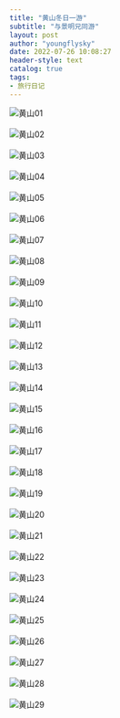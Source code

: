 ```yaml
---
title: "黄山冬日一游"
subtitle: "与景明兄同游"
layout: post
author: "youngflysky"
date: 2022-07-26 10:08:27
header-style: text
catalog: true
tags:
- 旅行日记
---
```


>

![黄山01](https://cdn.jsdelivr.net/gh/youngflysky/Picture/journey/19黄山一游·2022.2.10/黄山01.jpeg)<br/><br/>
![黄山02](https://cdn.jsdelivr.net/gh/youngflysky/Picture/journey/19黄山一游·2022.2.10/黄山02.jpeg)<br/><br/>
![黄山03](https://cdn.jsdelivr.net/gh/youngflysky/Picture/journey/19黄山一游·2022.2.10/黄山03.jpeg)<br/><br/>
![黄山04](https://cdn.jsdelivr.net/gh/youngflysky/Picture/journey/19黄山一游·2022.2.10/黄山04.jpeg)<br/><br/>
![黄山05](https://cdn.jsdelivr.net/gh/youngflysky/Picture/journey/19黄山一游·2022.2.10/黄山05.jpeg)<br/><br/>
![黄山06](https://cdn.jsdelivr.net/gh/youngflysky/Picture/journey/19黄山一游·2022.2.10/黄山06.jpeg)<br/><br/>
![黄山07](https://cdn.jsdelivr.net/gh/youngflysky/Picture/journey/19黄山一游·2022.2.10/黄山07.jpeg)<br/><br/>
![黄山08](https://cdn.jsdelivr.net/gh/youngflysky/Picture/journey/19黄山一游·2022.2.10/黄山08.jpeg)<br/><br/>
![黄山09](https://cdn.jsdelivr.net/gh/youngflysky/Picture/journey/19黄山一游·2022.2.10/黄山09.jpeg)<br/><br/>
![黄山10](https://cdn.jsdelivr.net/gh/youngflysky/Picture/journey/19黄山一游·2022.2.10/黄山10.jpeg)<br/><br/>
![黄山11](https://cdn.jsdelivr.net/gh/youngflysky/Picture/journey/19黄山一游·2022.2.10/黄山11.jpeg)<br/><br/>
![黄山12](https://cdn.jsdelivr.net/gh/youngflysky/Picture/journey/19黄山一游·2022.2.10/黄山12.jpeg)<br/><br/>
![黄山13](https://cdn.jsdelivr.net/gh/youngflysky/Picture/journey/19黄山一游·2022.2.10/黄山13.jpeg)<br/><br/>
![黄山14](https://cdn.jsdelivr.net/gh/youngflysky/Picture/journey/19黄山一游·2022.2.10/黄山14.jpeg)<br/><br/>
![黄山15](https://cdn.jsdelivr.net/gh/youngflysky/Picture/journey/19黄山一游·2022.2.10/黄山15.jpeg)<br/><br/>
![黄山16](https://cdn.jsdelivr.net/gh/youngflysky/Picture/journey/19黄山一游·2022.2.10/黄山16.jpeg)<br/><br/>
![黄山17](https://cdn.jsdelivr.net/gh/youngflysky/Picture/journey/19黄山一游·2022.2.10/黄山17.jpeg)<br/><br/>
![黄山18](https://cdn.jsdelivr.net/gh/youngflysky/Picture/journey/19黄山一游·2022.2.10/黄山18.jpeg)<br/><br/>
![黄山19](https://cdn.jsdelivr.net/gh/youngflysky/Picture/journey/19黄山一游·2022.2.10/黄山19.jpeg)<br/><br/>
![黄山20](https://cdn.jsdelivr.net/gh/youngflysky/Picture/journey/19黄山一游·2022.2.10/黄山20.jpeg)<br/><br/>
![黄山21](https://cdn.jsdelivr.net/gh/youngflysky/Picture/journey/19黄山一游·2022.2.10/黄山21.jpeg)<br/><br/>
![黄山22](https://cdn.jsdelivr.net/gh/youngflysky/Picture/journey/19黄山一游·2022.2.10/黄山22.jpeg)<br/><br/>
![黄山23](https://cdn.jsdelivr.net/gh/youngflysky/Picture/journey/19黄山一游·2022.2.10/黄山23.jpeg)<br/><br/>
![黄山24](https://cdn.jsdelivr.net/gh/youngflysky/Picture/journey/19黄山一游·2022.2.10/黄山24.jpeg)<br/><br/>
![黄山25](https://cdn.jsdelivr.net/gh/youngflysky/Picture/journey/19黄山一游·2022.2.10/黄山25.jpeg)<br/><br/>
![黄山26](https://cdn.jsdelivr.net/gh/youngflysky/Picture/journey/19黄山一游·2022.2.10/黄山26.jpeg)<br/><br/>
![黄山27](https://cdn.jsdelivr.net/gh/youngflysky/Picture/journey/19黄山一游·2022.2.10/黄山27.jpeg)<br/><br/>
![黄山28](https://cdn.jsdelivr.net/gh/youngflysky/Picture/journey/19黄山一游·2022.2.10/黄山28.jpeg)<br/><br/>
![黄山29](https://cdn.jsdelivr.net/gh/youngflysky/Picture/journey/19黄山一游·2022.2.10/黄山29.jpeg)<br/><br/>





















